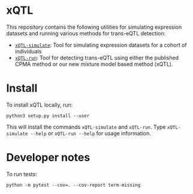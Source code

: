 # xQTL


This repository contains the following utilities for simulating expression datasets and running various methods for trans-eQTL detection:

* [`xQTL-simulate`](simulate/README.md): Tool for simulating expression datasets for a cohort of individuals
* [`xQTL-run`](xQTL/README.md): Tool for detecting trans-eQTL using either the published CPMA method or our new mixture model based method (xQTL). 

# Install

To install xQTL locally, run:

```
python3 setup.py install --user
```

This will install the commands `xQTL-simulate` and `xQTL-run`. Type `xQTL-simulate --help` or `xQTL-run --help` for usage information.

# Developer notes

To run tests:

```
python -m pytest --cov=. --cov-report term-missing
```
